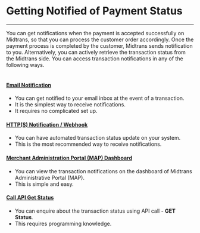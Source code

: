# Getting Notified of Payment Status
<hr>
You can get notifications when the payment is accepted successfully on Midtrans, so that you can process the customer order accordingly. Once the payment process is completed by the customer, Midtrans sends notification to you. Alternatively, you can actively retrieve the transaction status from the Midtrans side. You can access transaction notifications in any of the following ways.
<br><br>

<div class="my-card">

#### [Email Notification](/en/after-payment/email-notification.md)
- You can get notified to your email inbox at the event of a transaction.
- It is the simplest way to receive notifications.
- It requires no complicated set up.

</div>

<div class="my-card">

#### [HTTP(S) Notification / Webhook](/en/after-payment/http-notification.md)
- You can have automated transaction status update on your system.
- This is the most recommended way to receive notifications.

</div>

<div class="my-card">

#### [Merchant Administration Portal (MAP) Dashboard](/en/after-payment/dashboard-usage.md)
- You can view the transaction notifications on the dashboard of Midtrans Administrative Portal (MAP).
- This is simple and easy.

</div>

<div class="my-card">

#### [Call API Get Status](/en/after-payment/get-status.md)
- You can enquire about the transaction status using API call - **GET Status**.
- This requires programming knowledge.

</div>
